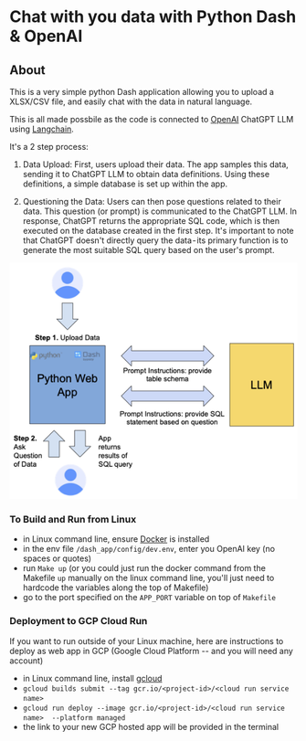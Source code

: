 # Chat with you data with Python Dash & OpenAI 

## About

This is a very simple python Dash application allowing you to upload a XLSX/CSV file, and easily chat with the data in natural language. 

This is all made possbile as the code is connected to [OpenAI](https://openai.com/) ChatGPT LLM using [Langchain](https://python.langchain.com/docs/get_started/introduction.html).  

It's a 2 step process:

1. Data Upload: First, users upload their data. The app samples this data, sending it to ChatGPT LLM to obtain data definitions. Using these definitions, a simple database is set up within the app.

2. Questioning the Data: Users can then pose questions related to their data. This question (or prompt) is communicated to the ChatGPT LLM. In response, ChatGPT returns the appropriate SQL code, which is then executed on the database created in the first step. It's important to note that ChatGPT doesn't directly query the data - its primary function is to generate the most suitable SQL query based on the user's prompt.

![Prompt Diagram](data_chat_diagram.png?raw=true)

### To Build and Run from Linux 
- in Linux command line, ensure [Docker](https://docs.docker.com/engine/install/ubuntu/) is installed
- in the env file ```/dash_app/config/dev.env```, enter you OpenAI key (no spaces or quotes)
- run ```Make up``` (or you could just run the docker command from the Makefile ```up``` manually on the linux command line, you'll just need to hardcode the variables along the top of Makefile)
- go to the port specified on the ```APP_PORT``` variable on top of ```Makefile```

### Deployment to GCP Cloud Run

If you want to run outside of your Linux machine, here are instructions to deploy as web app in GCP (Google Cloud Platform -- and you will need any account)

- in Linux command line, install [gcloud](https://cloud.google.com/sdk/docs/install#linux)
- ```gcloud builds submit --tag gcr.io/<project-id>/<cloud run service name>```
- ```gcloud run deploy --image gcr.io/<project-id>/<cloud run service name>  --platform managed```
- the link to your new GCP hosted app will be provided in the terminal